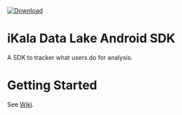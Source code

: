[![Download](https://api.bintray.com/packages/ikala/maven/ika-tracker/images/download.svg) ](https://bintray.com/ikala/maven)

# iKala Data Lake Android SDK

A SDK to tracker what users do for analysis.

# Getting Started

See [Wiki](https://github.com/iKala-Data-Lake/Android-Tracking-SDK/wiki/Getting-started).

